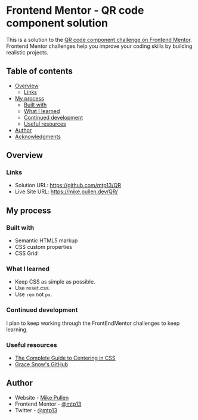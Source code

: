 # Frontend Mentor - QR code component solution

This is a solution to the [QR code component challenge on Frontend Mentor](https://www.frontendmentor.io/challenges/qr-code-component-iux_sIO_H). Frontend Mentor challenges help you improve your coding skills by building realistic projects.

## Table of contents

- [Overview](#overview)
  - [Links](#links)
- [My process](#my-process)
  - [Built with](#built-with)
  - [What I learned](#what-i-learned)
  - [Continued development](#continued-development)
  - [Useful resources](#useful-resources)
- [Author](#author)
- [Acknowledgments](#acknowledgments)

## Overview

### Links

- Solution URL: https://github.com/mtp13/QR
- Live Site URL: https://mike.pullen.dev/QR/

## My process

### Built with

- Semantic HTML5 markup
- CSS custom properties
- CSS Grid

### What I learned

- Keep CSS as simple as possible.
- Use reset.css.
- Use `rem` not `px`.


### Continued development

I plan to keep working through the FrontEndMentor challenges to keep learning.

### Useful resources

- [The Complete Guide to Centering in CSS](https://moderncss.dev/complete-guide-to-centering-in-css/)
- [Grace Snow's GitHub](https://github.com/grace-snow/fmentor-qr-code/tree/master)

## Author

- Website - [Mike Pullen](https://mike.pullen.dev)
- Frontend Mentor - [@mtp13](https://www.frontendmentor.io/profile/yourusername)
- Twitter - [@mtp13](https://www.twitter.com/mtp13)
